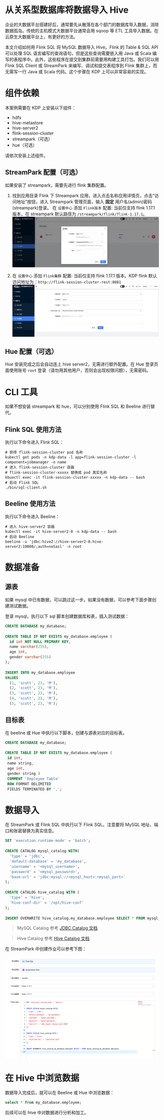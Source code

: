 # 从关系型数据库将数据导入 Hive

企业的大数据平台搭建好后，通常要先从散落在各个部门的数据库导入数据，消除数据孤岛。传统的主机模式大数据平台通常会用 sqoop 等 ETL 工具导入数据。在云原生大数据平台上，有更好的方法。

本文介绍如何用 Flink SQL 将 MySQL 数据导入 Hive。Flink 的 Table & SQL API 可以处理 SQL 语言编写的查询语句，但是这些查询需要嵌入用 Java 或 Scala 编写的表程序中。此外，这些程序在提交到集群前需要用构建工具打包。我们可以用 Flink SQL Client 或 StreamPark 来编写、调试和提交表程序到 Flink 集群上，而无需写一行 Java 或 Scala 代码。这个步骤在 KDP 上可以非常容易的实现。

# 组件依赖

本案例需要在 KDP 上安装以下组件：

- hdfs
- hive-metastore
- hive-server2
- flink-session-cluster
- streampark（可选）
- hue（可选）

请依次安装上述组件。

## StreamPark 配置（可选）

如果安装了 streampark，需要先进行 flink 集群配置。

1. 找到应用目录 Flink 下 Streampark 应用，进入点击名称应用详情页，点击“访问地址”按钮，进入 Streampark 管理页面，输入 **固定** 用户名(admin)密码(streampark)登录。
   在 `设置中心` 添加 `Flink版本` 配置: 当前仅支持 flink 1.17.1 版本，在 streampark 默认路径为 `/streampark/flink/flink-1.17.1`。
   ![img.png](./images/flink-streampark-flink-version.png)

2. 在 `设置中心` 添加 `Flink集群` 配置: 当前仅支持 flink 1.17.1 版本。KDP flink 默认访问地址为：`http://flink-session-cluster-rest:8081`
   ![img.png](./images/flink-streampark-flink-cluster.png)

## Hue 配置（可选）

Hue 安装完成之后会自动连上 hive server2，无需进行额外配置。在 Hue 登录页面使用账号 `root` 登录（请勿用其他用户，否则会出现权限问题），无需密码。

# CLI 工具

如果不想安装 streampark 和 hue，可以分别使用 Flink SQL 和 Beeline 进行替代。

## Flink SQL 使用方法

执行以下命令进入 Flink SQL：

```shell
# 获得 flink-session-cluster pod 名称
kubectl get pods -n kdp-data -l app=flink-session-cluster -l component=jobmanager -o name
# 进入 flink-session-cluster 容器
# flink-session-cluster-xxxxx 替换成 pod 真实名称
kbuectl exec -it flink-session-cluster-xxxxx -n kdp-data -- bash
# 启动 Flink SQL
./bin/sql-client.sh
```

## Beeline 使用方法

执行以下命令进入 Beeline：

```shell
# 进入 hive-server2 容器
kubectl exec -it hive-server2-0 -n kdp-data -- bash
# 启动 Beeline
beeline -u 'jdbc:hive2://hive-server2-0.hive-server2:10000/;auth=noSasl' -n root
```

# 数据准备

## 源表

如果 mysql 中已有数据，可以跳过这一步。如果没有数据，可以参考下面步骤创建测试数据。

登录 mysql，执行以下 sql 脚本创建数据库和表，插入测试数据：

```sql
CREATE DATABASE my_database;

CREATE TABLE IF NOT EXISTS my_database.employee (
  id int NOT NULL PRIMARY KEY,
  name varchar(255),
  age int,
  gender varchar(255)
);

INSERT INTO my_database.employee
VALUES
  (1, 'scott', 23, 'M'),
  (2, 'scott', 23, 'M'),
  (3, 'scott', 23, 'M'),
  (4, 'scott', 23, 'M'),
  (5, 'scott', 23, 'M');
```

## 目标表

在 beeline 或 Hue 中执行以下脚本，创建与源表对应的目标表。

```sql
CREATE DATABASE my_database;

CREATE TABLE IF NOT EXISTS my_database.employee (
 id int,
 name string,
 age int,
 gender string )
 COMMENT 'Employee Table'
 ROW FORMAT DELIMITED
 FIELDS TERMINATED BY ',';
```

# 数据导入

在 StreamPark 或 Flink SQL 中执行以下 Flink SQL。注意要将 MySQL 地址、端口和账密替换为真实信息。

```sql
SET 'execution.runtime-mode' = 'batch';

CREATE CATALOG mysql_catalog WITH(
  'type' = 'jdbc',
  'default-database' = 'my_database',
  'username' = '<mysql_username>',
  'password' = '<mysql_password>',
  'base-url' = 'jdbc:mysql://<mysql_host>:<mysql_port>'
);

CREATE CATALOG hive_catalog WITH (
  'type' = 'hive',
  'hive-conf-dir' = '/opt/hive-conf'
);

INSERT OVERWRITE hive_catalog.my_database.employee SELECT * FROM mysql_catalog.my_database.employee;
```

> MySQL Catalog 参考 [JDBC Catalog 文档](https://nightlies.apache.org/flink/flink-docs-release-1.17/zh/docs/connectors/table/jdbc/#jdbc-catalog-的使用)

> Hive Catalog 参考 [Hive Catalog 文档](https://nightlies.apache.org/flink/flink-docs-release-1.17/zh/docs/connectors/table/hive/overview/#连接到hive)

在 StreamPark 中创建作业可以参考下图：

![img.png](./images/flink-streampark-mysql-to-hive.png)

# 在 Hive 中浏览数据

数据导入完成后，就可以在 Beeline 或 Hue 中浏览数据：

```sql
select * from my_database.employee;
```

后续可以在 hive 中对数据进行分析和加工。
